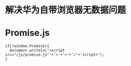 # 解决华为自带浏览器无数据问题
# Promise.js

```
if(!window.Promise){
  document.writeln('<script src="/js/promise.js"'+'>'+'<'+'/'+'script>');
}

```
